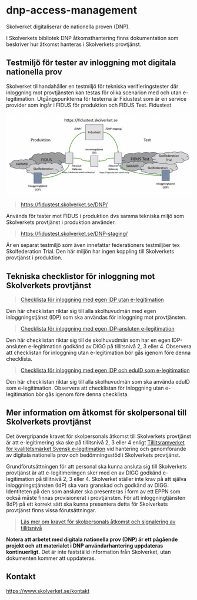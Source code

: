 # dnp-access-management
Skolverket digitaliserar de nationella proven (DNP).

I Skolverkets bibliotek DNP åtkomsthantering finns dokumentation som
beskriver hur åtkomst hanteras i Skolverkets provtjänst.

## Testmiljö för tester av inloggning mot digitala nationella prov

Skolverket tillhandahåller en testmiljö för tekniska verifieringstester där inloggning mot provtjänsten kan testas för olika scenarion med och utan e-legitimation. Utgångspunkterna för testerna är Fidustest som är en service provider som ingår i FIDUS för produktion och FIDUS Test. Fidustest 

![Testmiljö](./images/fidustest.png)

>https://fidustest.skolverket.se/DNP/

Används för tester mot FIDUS i produktion dvs samma tekniska miljö som Skolverkets provtjänst i produktion använder.

>https://fidustest.skolverket.se/DNP-staging/

Är en separat testmiljö som även innefattar federationers testmiljöer tex Skolfederation Trial. Den här miljön har ingen koppling till Skolverkets provtjänst i produktion.

## Tekniska checklistor för inloggning mot Skolverkets provtjänst

>[Checklista för inloggning med egen IDP utan e-legitimation](.%2Fchecklists%2FInloggning%20med%20egen%20IDP%20utan%20e-legitimation.md)

Den här checklistan riktar sig till alla skolhuvudmän med egen inloggningstjänst (IDP) som ska
användas för inloggning mot provtjänsten.

>[Checklista för inloggning med egen IDP-ansluten
e-legitimation](.%2Fchecklists%2FInloggning%20med%20egen%20IDP-ansluten%20e-legitimation.md)

Den här checklistan riktar sig till de skolhuvudmän som har en egen IDP-ansluten e-legitimation
godkänd av DIGG på tillitsnivå 2, 3 eller 4. Observera att checklistan för inloggning utan e-legitimation bör gås igenom före denna checklista.

>[Checklista för inloggning med egen IDP och eduID som e-legitimation](.%2Fchecklists%2FInloggning%20med%20egen%20IDP%20och%20eduID%20som%20e-legitimation.md)

Den här checklistan riktar sig till alla skolhuvudmän som ska använda eduID som e-legitimation. Observera att checklistan för Inloggning utan e-legitimation bör gås igenom före denna checklista.

## Mer information om åtkomst för skolpersonal till Skolverkets provtjänst 
Det övergripande kravet för skolpersonals åtkomst till Skolverkets provtjänst
är att e-legitimering ska ske på tillitsnivå 2, 3 eller 4 enligt
[Tillitsramverket för kvalitetsmärket Svensk e-legitimation](https://www.digg.se/digitala-tjanster/e-legitimering/tillitsnivaer-for-e-legitimering/tillitsramverk-for-svensk-e-legitimation) vid hantering och genomförande av digitala nationella prov och bedömningsstöd i Skolverkets provtjänst.

Grundförutsättningen för att personal ska kunna ansluta sig till Skolverkets provtjänst är att e-legitimeringen sker med en av DIGG godkänd e-legitimation på tillitnivå 2, 3 eller 4. Skolverket ställer inte krav på att själva inloggningstjänsten (IdP) ska vara granskad och godkänd av DIGG. Identiteten på den som ansluter ska presenteras i form av ett EPPN som också måste finnas provisionerat i provtjänsten. För att inloggningtjänsten (IdP) på ett korrekt sätt ska kunna presentera detta för Skolverkets provtjänst finns vissa förutsättningar.


>[Läs mer om kravet för skolpersonals åtkomst och signalering av tillitsnivå](docs/Signalering%20av%20tillitsniva%CC%8A%20till%20Skolverkets%20provtja%CC%88nst%20vid%20inloggning%20med%20e-legitimation.pdf)

**Notera att arbetet med digitala nationella prov (DNP) är ett pågående projekt och att
materialet i DNP användarhantering uppdateras kontinuerligt.** Det är inte fastställd
information från Skolverket, utan dokumenten kommer att uppdateras.

## Kontakt
https://www.skolverket.se/kontakt
